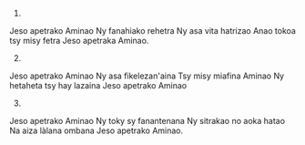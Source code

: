 1.
Jeso apetrako Aminao
Ny fanahiako rehetra
Ny asa vita hatrizao
Anao tokoa tsy misy fetra
Jeso apetraka Aminao.

2.
Jeso apetrako Aminao
Ny asa fikelezan'aina
Tsy misy miafina Aminao
Ny hetaheta tsy hay lazaina
Jeso apetrako Aminao

3.
Jeso apetrako Aminao
Ny toky sy fanantenana
Ny sitrakao no aoka hatao
Na aiza làlana ombana
Jeso apetrako Aminao.